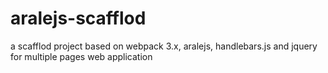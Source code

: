 # aralejs-scafflod
a scafflod project based on webpack 3.x, aralejs, handlebars.js and jquery for multiple pages web application
